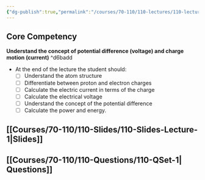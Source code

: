 ```yaml
---
{"dg-publish":true,"permalink":"/courses/70-110/110-lectures/110-lecture-1/","dgHomeLink":true,"dgPassFrontmatter":false,"dgShowBacklinks":true,"dgShowLocalGraph":true,"dgShowInlineTitle":false}
---
```



## Core Competency
**Understand the concept of potential difference (voltage) and charge motion (current)** ^d6badd

* At the end of the lecture the student should:
	- [ ] Understand the atom structure
	- [ ] Differentiate between proton and electron charges 
	- [ ] Calculate the electric current in terms of the charge 
	- [ ] Calculate the electrical voltage
	- [ ] Understand the concept of the potential difference 
	- [ ] Calculate the power and energy. 

## [[Courses/70-110/110-Slides/110-Slides-Lecture-1|Slides]]

## [[Courses/70-110/110-Questions/110-QSet-1| Questions]]




